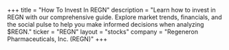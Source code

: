 +++
title = "How To Invest In REGN"
description = "Learn how to invest in REGN with our comprehensive guide. Explore market trends, financials, and the social pulse to help you make informed decisions when analyzing $REGN."
ticker = "REGN"
layout = "stocks"
company = "Regeneron Pharmaceuticals, Inc. (REGN)"
+++


